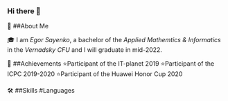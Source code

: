 ### Hi there 👋

🚀 ##About Me

🎓 I am _Egor Sayenko_, a bachelor of the _Applied Mathemtics & Informatics_ in the _Vernadsky CFU_ and I will graduate in mid-2022.

🏅 ##Achievements
⭐Participant of the IT-planet 2019 
⭐Participant of the ICPC  2019-2020
⭐Participant of the Huawei Honor Cup 2020 

🛠️ ##Skills
#Languages

<!--
**deservegirl/deservegirl** is a ✨ _special_ ✨ repository because its `README.md` (this file) appears on your GitHub profile.

Here are some ideas to get you started:

- 🔭 I’m currently working on ...
- 🌱 I’m currently learning ...
- 👯 I’m looking to collaborate on ...
- 🤔 I’m looking for help with ...
- 💬 Ask me about ...
- 📫 How to reach me: ...
- 😄 Pronouns: ...
- ⚡ Fun fact: ...
-->
